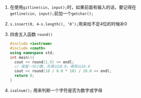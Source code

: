 1. 在使用`gitline(cin, input);`时，如果前面有输入的话，要记得在`getline(cin, input);`前加一个`getchar();`

2. `s.insert(0, 4-s.length(), ‘0’);`用来给不足4位的时候补0

3. 四舍五入函数 `round()`

   ```cpp
   #include <iostream>
   #include <cmath>
   using namespace std;
   int main(){
     cout << round(1.5) << endl;
     // 保留一位小数，先乘以10.0，再除以10.0
     cout << round(10 / 8.0 * 10) / 10.0 << endl;
     return 0;
   }
   ```

4. `isalnum();` 用来判断一个字符是否为数字或字母